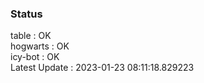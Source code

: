 ### Status


table : OK  
hogwarts : OK  
icy-bot : OK  
Latest Update : 2023-01-23 08:11:18.829223

